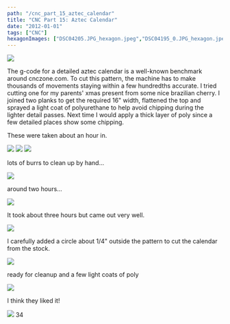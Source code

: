 ```yaml
---
path: "/cnc_part_15_aztec_calendar"
title: "CNC Part 15: Aztec Calendar"
date: "2012-01-01"
tags: ["CNC"]
hexagonImages: ["DSC04205.JPG_hexagon.jpeg","DSC04195_0.JPG_hexagon.jpeg","DSC04197_0.JPG_hexagon.jpeg","DSC04198_0.JPG_hexagon.jpeg","DSC04199_0.JPG_hexagon.jpeg","DSC04202_0.JPG_hexagon.jpeg","DSC04204.JPG_hexagon.jpeg","DSC04208_0.JPG_hexagon.jpeg","DSC04212_0.JPG_hexagon.jpeg","DSCN7390.jpeg_hexagon.jpeg"]
---
```


 [![](DSC04205.JPG)](DSC04205.JPG)

The g-code for a detailed aztec calendar is a well-known benchmark around cnczone.com. To cut this pattern, the machine has to make thousands of movements staying within a few hundredths accurate. I tried cutting one for my parents' xmas present from some nice brazilian cherry. I joined two planks to get the required 16" width, flattened the top and sprayed a light coat of polyurethane to help avoid chipping during the lighter detail passes. Next time I would apply a thick layer of poly since a few detailed places show some chipping.

These were taken about an hour in.

![](DSC04195_0.JPG) ![](DSC04197_0.JPG) ![](DSC04198_0.JPG)

lots of burrs to clean up by hand...

![](DSC04199_0.JPG)

around two hours...

![](DSC04202_0.JPG)

It took about three hours but came out very well.

![](DSC04204.JPG)

I carefully added a circle about 1/4" outside the pattern to cut the calendar from the stock.

![](DSC04208_0.JPG)

ready for cleanup and a few light coats of poly

![](DSC04212_0.JPG)

I think they liked it!

![](DSCN7390.jpeg) 34 
  <!---
  <div class="field field-type-filefield field-field-images" xmlns="http://www.w3.org/1999/xhtml">
      
    <div class="field-items">
            <div class="field-item odd">
                    <a href="http://www.beigerecords.com/joe-old/sites/default/files/DSC04205.JPG" class="imagecache imagecache-square_thumbnail imagecache-imagelink imagecache-square_thumbnail_imagelink"><img src="http://www.beigerecords.com/joe-old/sites/default/files/imagecache/square_thumbnail/DSC04205.JPG" alt="" title="" width="300" height="300" class="imagecache imagecache-square_thumbnail"/></a>        </div>
        </div>
</div> 
 <p xmlns="http://www.w3.org/1999/xhtml">The g-code for a detailed aztec calendar is a well-known benchmark around cnczone.com. To cut this pattern, the machine has to make thousands of movements staying within a few hundredths accurate. I tried cutting one for my parents' xmas present from some nice brazilian cherry. I joined two planks to get the required 16" width, flattened the top and sprayed a light coat of polyurethane to help avoid chipping during the lighter detail passes. Next time I would apply a thick layer of poly since a few detailed places show some chipping.</p> 

 <p xmlns="http://www.w3.org/1999/xhtml">These were taken about an hour in.</p> 
 <img width="500" src="http://www.beigerecords.com/joe/sites/default/files/DSC04195_0.JPG" xmlns="http://www.w3.org/1999/xhtml"/> 
 <img width="500" src="http://www.beigerecords.com/joe/sites/default/files/DSC04197_0.JPG" xmlns="http://www.w3.org/1999/xhtml"/> 
 <img width="500" src="http://www.beigerecords.com/joe/sites/default/files/DSC04198_0.JPG" xmlns="http://www.w3.org/1999/xhtml"/> 

 <p xmlns="http://www.w3.org/1999/xhtml">lots of burrs to clean up by hand...</p> 
 <img width="500" src="http://www.beigerecords.com/joe/sites/default/files/DSC04199_0.JPG" xmlns="http://www.w3.org/1999/xhtml"/> 

 <p xmlns="http://www.w3.org/1999/xhtml">around two hours...</p> <p xmlns="http://www.w3.org/1999/xhtml">
<img width="500" src="http://www.beigerecords.com/joe/sites/default/files/DSC04202_0.JPG"/>


</p> <p xmlns="http://www.w3.org/1999/xhtml">It took about three hours but came out very well.</p> 
 <img width="500" src="http://www.beigerecords.com/joe/sites/default/files/DSC04204.JPG" xmlns="http://www.w3.org/1999/xhtml"/> 

 <p xmlns="http://www.w3.org/1999/xhtml">I carefully added a circle about 1/4" outside the pattern to cut the calendar from the stock.</p> 
 <img width="500" src="http://www.beigerecords.com/joe/sites/default/files/DSC04208_0.JPG" xmlns="http://www.w3.org/1999/xhtml"/> 

 <p xmlns="http://www.w3.org/1999/xhtml">ready for cleanup and a few light coats of poly</p> 
 <img width="500" src="http://www.beigerecords.com/joe/sites/default/files/DSC04212_0.JPG" xmlns="http://www.w3.org/1999/xhtml"/> 

 <p xmlns="http://www.w3.org/1999/xhtml">I think they liked it!</p> 
 <img width="500" src="http://www.beigerecords.com/joe/sites/default/files/DSCN7390.jpeg" xmlns="http://www.w3.org/1999/xhtml"/> 
 34
  --->